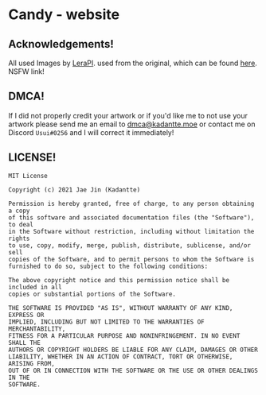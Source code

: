# Candy - website

## Acknowledgements!

All used Images by [LeraPI](https://twitter.com/LeraPI_LP). used from the original, which can be found [here](https://twitter.com/LeraPI_LP/status/1404527030381776906). NSFW link!

## DMCA!

If I did not properly credit your artwork or if you'd like me to not use your artwork please send me an email to dmca@kadantte.moe or contact me on Discord `Usui#0256` and I will correct it immediately!

## LICENSE!

```
MIT License

Copyright (c) 2021 Jae Jin (Kadantte)

Permission is hereby granted, free of charge, to any person obtaining a copy
of this software and associated documentation files (the "Software"), to deal
in the Software without restriction, including without limitation the rights
to use, copy, modify, merge, publish, distribute, sublicense, and/or sell
copies of the Software, and to permit persons to whom the Software is
furnished to do so, subject to the following conditions:

The above copyright notice and this permission notice shall be included in all
copies or substantial portions of the Software.

THE SOFTWARE IS PROVIDED "AS IS", WITHOUT WARRANTY OF ANY KIND, EXPRESS OR
IMPLIED, INCLUDING BUT NOT LIMITED TO THE WARRANTIES OF MERCHANTABILITY,
FITNESS FOR A PARTICULAR PURPOSE AND NONINFRINGEMENT. IN NO EVENT SHALL THE
AUTHORS OR COPYRIGHT HOLDERS BE LIABLE FOR ANY CLAIM, DAMAGES OR OTHER
LIABILITY, WHETHER IN AN ACTION OF CONTRACT, TORT OR OTHERWISE, ARISING FROM,
OUT OF OR IN CONNECTION WITH THE SOFTWARE OR THE USE OR OTHER DEALINGS IN THE
SOFTWARE.
```